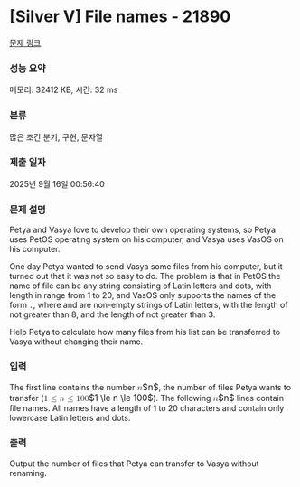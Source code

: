 # [Silver V] File names - 21890 

[문제 링크](https://www.acmicpc.net/problem/21890) 

### 성능 요약

메모리: 32412 KB, 시간: 32 ms

### 분류

많은 조건 분기, 구현, 문자열

### 제출 일자

2025년 9월 16일 00:56:40

### 문제 설명

<p>Petya and Vasya love to develop their own operating systems, so Petya uses PetOS operating system on his computer, and Vasya uses VasOS on his computer.</p>

<p>One day Petya wanted to send Vasya some files from his computer, but it turned out that it was not so easy to do. The problem is that in PetOS the name of file can be any string consisting of Latin letters and dots, with length in range from 1 to 20, and VasOS only supports the names of the form <code><filename>.<extension></code>, where <code><filename></code> and <code><extension></code> are non-empty strings of Latin letters, with the length of <code><filename></code> not greater than 8, and the length of <code><extension></code> not greater than 3.</p>

<p>Help Petya to calculate how many files from his list can be transferred to Vasya without changing their name.</p>

### 입력 

 <p>The first line contains the number <mjx-container class="MathJax" jax="CHTML" style="font-size: 109%; position: relative;"><mjx-math class="MJX-TEX" aria-hidden="true"><mjx-mi class="mjx-i"><mjx-c class="mjx-c1D45B TEX-I"></mjx-c></mjx-mi></mjx-math><mjx-assistive-mml unselectable="on" display="inline"><math xmlns="http://www.w3.org/1998/Math/MathML"><mi>n</mi></math></mjx-assistive-mml><span aria-hidden="true" class="no-mathjax mjx-copytext">$n$</span></mjx-container>, the number of files Petya wants to transfer (<mjx-container class="MathJax" jax="CHTML" style="font-size: 109%; position: relative;"><mjx-math class="MJX-TEX" aria-hidden="true"><mjx-mn class="mjx-n"><mjx-c class="mjx-c31"></mjx-c></mjx-mn><mjx-mo class="mjx-n" space="4"><mjx-c class="mjx-c2264"></mjx-c></mjx-mo><mjx-mi class="mjx-i" space="4"><mjx-c class="mjx-c1D45B TEX-I"></mjx-c></mjx-mi><mjx-mo class="mjx-n" space="4"><mjx-c class="mjx-c2264"></mjx-c></mjx-mo><mjx-mn class="mjx-n" space="4"><mjx-c class="mjx-c31"></mjx-c><mjx-c class="mjx-c30"></mjx-c><mjx-c class="mjx-c30"></mjx-c></mjx-mn></mjx-math><mjx-assistive-mml unselectable="on" display="inline"><math xmlns="http://www.w3.org/1998/Math/MathML"><mn>1</mn><mo>≤</mo><mi>n</mi><mo>≤</mo><mn>100</mn></math></mjx-assistive-mml><span aria-hidden="true" class="no-mathjax mjx-copytext">$1 \le n \le 100$</span></mjx-container>). The following <mjx-container class="MathJax" jax="CHTML" style="font-size: 109%; position: relative;"><mjx-math class="MJX-TEX" aria-hidden="true"><mjx-mi class="mjx-i"><mjx-c class="mjx-c1D45B TEX-I"></mjx-c></mjx-mi></mjx-math><mjx-assistive-mml unselectable="on" display="inline"><math xmlns="http://www.w3.org/1998/Math/MathML"><mi>n</mi></math></mjx-assistive-mml><span aria-hidden="true" class="no-mathjax mjx-copytext">$n$</span></mjx-container> lines contain file names. All names have a length of 1 to 20 characters and contain only lowercase Latin letters and dots.</p>

### 출력 

 <p>Output the number of files that Petya can transfer to Vasya without renaming.</p>

